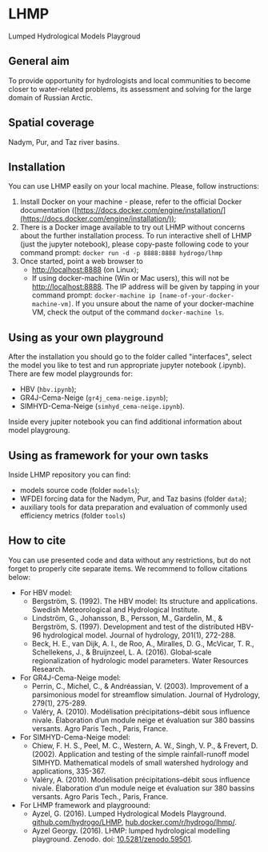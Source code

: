 # LHMP
Lumped Hydrological Models Playgroud

## General aim
To provide opportunity for hydrologists and local communities to become closer to water-related problems, its assessment and solving for the large domain
of Russian Arctic.

## Spatial coverage
Nadym, Pur, and Taz river basins.

## Installation
You can use LHMP easily on your local machine. Please, follow instructions:

1. Install Docker on your machine - please, refer to the official Docker documentation ([https://docs.docker.com/engine/installation/](https://docs.docker.com/engine/installation/));
2. There is a Docker image available to try out LHMP without concerns about the further installation process. To run interactive shell of LHMP (just the jupyter notebook), please copy-paste following code to your command prompt:
```docker run -d -p 8888:8888 hydrogo/lhmp```
3. Once started, point a web browser to 
	* [http://localhost:8888](http://localhost:8888) (on Linux);
	* If using docker-machine (Win or Mac users), this will not be [http://localhost:8888](http://localhost:8888). The IP address will be given by tapping in your command prompt: ```docker-machine ip [name-of-your-docker-machine-vm]```. If you unsure about the name of your docker-machine VM, check the output of the command ```docker-machine ls```.

## Using as your own playground
After the installation you should go to the folder called "interfaces", select the model you like to test and run appropriate jupyter notebook (.ipynb). There are few model playgrounds for:

* HBV (```hbv.ipynb```);
* GR4J-Cema-Neige (```gr4j_cema-neige.ipynb```);
* SIMHYD-Cema-Neige (```simhyd_cema-neige.ipynb```).

Inside every jupiter notebook you can find additional information about model playgroung.

## Using as framework for your own tasks
Inside LHMP repository you can find:

* models source code (folder ```models```);
* WFDEI forcing data for the Nadym, Pur, and Taz basins (folder ```data```);
* auxiliary tools for data preparation and evaluation of commonly used efficiency metrics (folder ```tools```)

## How to cite
You can use presented code and data without any restrictions, but do not forget to properly cite separate items. We recommend to follow citations below:

* For HBV model:
	* Bergström, S. (1992). The HBV model: Its structure and applications. Swedish Meteorological and Hydrological Institute.
	* Lindström, G., Johansson, B., Persson, M., Gardelin, M., & Bergström, S. (1997). Development and test of the distributed HBV-96 hydrological model. Journal of hydrology, 201(1), 272-288.
	* Beck, H. E., van Dijk, A. I., de Roo, A., Miralles, D. G., McVicar, T. R., Schellekens, J., & Bruijnzeel, L. A. (2016). Global‐scale regionalization of hydrologic model parameters. Water Resources Research.
* For GR4J-Cema-Neige model:
	* Perrin, C., Michel, C., & Andréassian, V. (2003). Improvement of a parsimonious model for streamflow simulation. Journal of Hydrology, 279(1), 275-289.
	* Valéry, A. (2010). Modélisation précipitations–débit sous influence nivale. Élaboration d’un module neige et évaluation sur 380 bassins versants. Agro Paris Tech., Paris, France.
* For SIMHYD-Cema-Neige model:
	* Chiew, F. H. S., Peel, M. C., Western, A. W., Singh, V. P., & Frevert, D. (2002). Application and testing of the simple rainfall-runoff model SIMHYD. Mathematical models of small watershed hydrology and applications, 335-367.
	* Valéry, A. (2010). Modélisation précipitations–débit sous influence nivale. Élaboration d’un module neige et évaluation sur 380 bassins versants. Agro Paris Tech., Paris, France.
* For LHMP framework and playgroound:
	* Ayzel, G. (2016). Lumped Hydrological Models Playground. [github.com/hydrogo/LHMP](github.com/hydrogo/LHMP), [hub.docker.com/r/hydrogo/lhmp/](hub.docker.com/r/hydrogo/lhmp/).
	* Ayzel Georgy. (2016). LHMP: lumped hydrological modelling playground. Zenodo. doi: [10.5281/zenodo.59501](http://dx.doi.org/10.5281/zenodo.59501).

